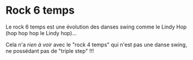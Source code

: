 # Rock 6 temps

Le rock 6 temps est une évolution des danses swing comme le Lindy Hop (hop hop hop le Lindy hop)...

Cela n'a _rien à voir_ avec le "rock 4 temps" qui n'est pas une danse swing, ne possédant pas de "triple step" !!!
